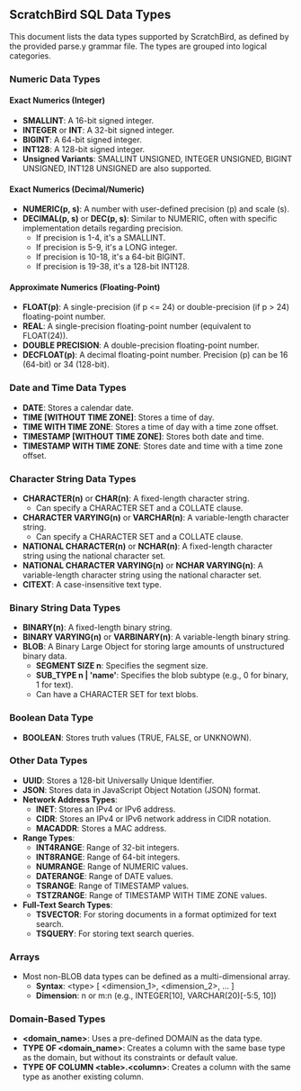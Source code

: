 ## **ScratchBird SQL Data Types**

This document lists the data types supported by ScratchBird, as defined by the provided parse.y grammar file. The types are grouped into logical categories.

### **Numeric Data Types**

#### **Exact Numerics (Integer)**

* **SMALLINT**: A 16-bit signed integer.  
* **INTEGER** or **INT**: A 32-bit signed integer.  
* **BIGINT**: A 64-bit signed integer.  
* **INT128**: A 128-bit signed integer.  
* **Unsigned Variants**: SMALLINT UNSIGNED, INTEGER UNSIGNED, BIGINT UNSIGNED, INT128 UNSIGNED are also supported.

#### **Exact Numerics (Decimal/Numeric)**

* **NUMERIC(p, s)**: A number with user-defined precision (p) and scale (s).  
* **DECIMAL(p, s)** or **DEC(p, s)**: Similar to NUMERIC, often with specific implementation details regarding precision.  
  * If precision is 1-4, it's a SMALLINT.  
  * If precision is 5-9, it's a LONG integer.  
  * If precision is 10-18, it's a 64-bit BIGINT.  
  * If precision is 19-38, it's a 128-bit INT128.

#### **Approximate Numerics (Floating-Point)**

* **FLOAT(p)**: A single-precision (if p \<= 24\) or double-precision (if p \> 24\) floating-point number.  
* **REAL**: A single-precision floating-point number (equivalent to FLOAT(24)).  
* **DOUBLE PRECISION**: A double-precision floating-point number.  
* **DECFLOAT(p)**: A decimal floating-point number. Precision (p) can be 16 (64-bit) or 34 (128-bit).

### **Date and Time Data Types**

* **DATE**: Stores a calendar date.  
* **TIME \[WITHOUT TIME ZONE\]**: Stores a time of day.  
* **TIME WITH TIME ZONE**: Stores a time of day with a time zone offset.  
* **TIMESTAMP \[WITHOUT TIME ZONE\]**: Stores both date and time.  
* **TIMESTAMP WITH TIME ZONE**: Stores date and time with a time zone offset.

### **Character String Data Types**

* **CHARACTER(n)** or **CHAR(n)**: A fixed-length character string.  
  * Can specify a CHARACTER SET and a COLLATE clause.  
* **CHARACTER VARYING(n)** or **VARCHAR(n)**: A variable-length character string.  
  * Can specify a CHARACTER SET and a COLLATE clause.  
* **NATIONAL CHARACTER(n)** or **NCHAR(n)**: A fixed-length character string using the national character set.  
* **NATIONAL CHARACTER VARYING(n)** or **NCHAR VARYING(n)**: A variable-length character string using the national character set.  
* **CITEXT**: A case-insensitive text type.

### **Binary String Data Types**

* **BINARY(n)**: A fixed-length binary string.  
* **BINARY VARYING(n)** or **VARBINARY(n)**: A variable-length binary string.  
* **BLOB**: A Binary Large Object for storing large amounts of unstructured binary data.  
  * **SEGMENT SIZE n**: Specifies the segment size.  
  * **SUB\_TYPE n | 'name'**: Specifies the blob subtype (e.g., 0 for binary, 1 for text).  
  * Can have a CHARACTER SET for text blobs.

### **Boolean Data Type**

* **BOOLEAN**: Stores truth values (TRUE, FALSE, or UNKNOWN).

### **Other Data Types**

* **UUID**: Stores a 128-bit Universally Unique Identifier.  
* **JSON**: Stores data in JavaScript Object Notation (JSON) format.  
* **Network Address Types**:  
  * **INET**: Stores an IPv4 or IPv6 address.  
  * **CIDR**: Stores an IPv4 or IPv6 network address in CIDR notation.  
  * **MACADDR**: Stores a MAC address.  
* **Range Types**:  
  * **INT4RANGE**: Range of 32-bit integers.  
  * **INT8RANGE**: Range of 64-bit integers.  
  * **NUMRANGE**: Range of NUMERIC values.  
  * **DATERANGE**: Range of DATE values.  
  * **TSRANGE**: Range of TIMESTAMP values.  
  * **TSTZRANGE**: Range of TIMESTAMP WITH TIME ZONE values.  
* **Full-Text Search Types**:  
  * **TSVECTOR**: For storing documents in a format optimized for text search.  
  * **TSQUERY**: For storing text search queries.

### **Arrays**

* Most non-BLOB data types can be defined as a multi-dimensional array.  
  * **Syntax**: \<type\> \[ \<dimension\_1\>, \<dimension\_2\>, ... \]  
  * **Dimension**: n or m:n (e.g., INTEGER\[10\], VARCHAR(20)\[-5:5, 10\])

### **Domain-Based Types**

* **\<domain\_name\>**: Uses a pre-defined DOMAIN as the data type.  
* **TYPE OF \<domain\_name\>**: Creates a column with the same base type as the domain, but without its constraints or default value.  
* **TYPE OF COLUMN \<table\>.\<column\>**: Creates a column with the same type as another existing column.